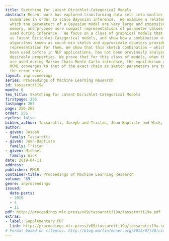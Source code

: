 ```yaml
---
title: Sketching for Latent Dirichlet-Categorical Models
abstract: Recent work has explored transforming data sets into smaller, approximate
  summaries in order to scale Bayesian inference.  We examine a related problem in
  which the parameters of a Bayesian model are very large and expensive to store in
  memory, and propose more compact representations of parameter values that can be
  used during inference.  We focus on a class of graphical models that we refer to
  as latent Dirichlet-Categorical models, and show how a combination of two sketching
  algorithms known as count-min sketch and approximate counters provide an efficient
  representation for them. We show that this sketch combination – which, despite having
  been used before in NLP applications, has not been previously analyzed – enjoys
  desirable properties. We prove that for this class of models, when the sketches
  are used during Markov Chain Monte Carlo inference, the equilibrium of sketched
  MCMC converges to that of the exact chain as sketch parameters are tuned to reduce
  the error rate.
layout: inproceedings
series: Proceedings of Machine Learning Research
id: tassarotti19a
month: 0
tex_title: Sketching for Latent Dirichlet-Categorical Models
firstpage: 256
lastpage: 265
page: 256-265
order: 256
cycles: false
bibtex_author: Tassarotti, Joseph and Tristan, Jean-Baptiste and Wick, Michael
author:
- given: Joseph
  family: Tassarotti
- given: Jean-Baptiste
  family: Tristan
- given: Michael
  family: Wick
date: 2019-04-11
address: 
publisher: PMLR
container-title: Proceedings of Machine Learning Research
volume: '89'
genre: inproceedings
issued:
  date-parts:
  - 2019
  - 4
  - 11
pdf: http://proceedings.mlr.press/v89/tassarotti19a/tassarotti19a.pdf
extras:
- label: Supplementary PDF
  link: http://proceedings.mlr.press/v89/tassarotti19a/tassarotti19a-supp.pdf
# Format based on citeproc: http://blog.martinfenner.org/2013/07/30/citeproc-yaml-for-bibliographies/
---
```

